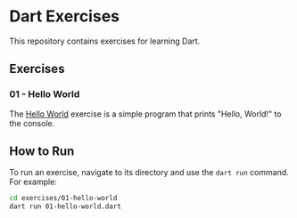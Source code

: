 # Dart Exercises

This repository contains exercises for learning Dart.

## Exercises

### 01 - Hello World

The [Hello World](exercises/01-hello-world/01-hello-world.dart) exercise is a simple program that prints "Hello, World!" to the console.

## How to Run

To run an exercise, navigate to its directory and use the `dart run` command. For example:

```sh
cd exercises/01-hello-world
dart run 01-hello-world.dart
```
